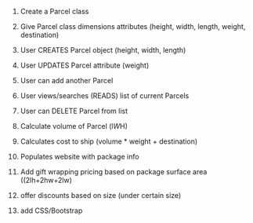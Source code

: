 1. Create a Parcel class
2. Give Parcel class dimensions attributes (height, width, length, weight, destination)
3. User CREATES Parcel object (height, width, length)
4. User UPDATES Parcel attribute (weight)
5. User can add another Parcel
6. User views/searches (READS) list of current Parcels
7. User can DELETE Parcel from list

8. Calculate volume of Parcel (l*W*H)
9. Calculates cost to ship (volume * weight + destination)
10. Populates website with package info

11. Add gift wrapping pricing based on package surface area ((2lh+2hw+2lw)
12. offer discounts based on size (under certain size)
13. add CSS/Bootstrap